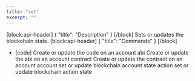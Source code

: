 ```yaml
---
title: "set"
excerpt: ""
---
```

[block:api-header]
{
  "title": "Description"
}
[/block]
Sets or updates the blockchain state.
[block:api-header]
{
  "title": "Commands"
}
[/block]
- [code] Create or update the code on an account
abi Create or update the abi on an account
contract                    Create or update the contract on an account
account                     set or update blockchain account state
action                      set or update blockchain action state
